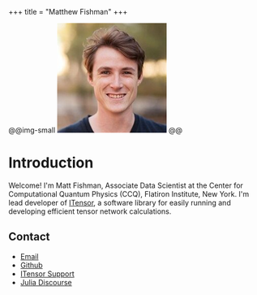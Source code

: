 +++
title = "Matthew Fishman"
+++

@@img-small ![](assets/Matthew-Fishman-Medium.jpg) @@

# Introduction

Welcome! I'm Matt Fishman, Associate Data Scientist at the Center for Computational Quantum Physics (CCQ), Flatiron Institute, New York. I'm lead developer of [ITensor](https://github.com/ITensor), a software library for easily running and developing efficient tensor network calculations.

## Contact

* [Email](mailto:mfishman@flatironinstitute.org)
* [Github](https://github.com/mtfishman)
* [ITensor Support](https://itensor.org/support)
* [Julia Discourse](https://discourse.julialang.org/u/mtfishman/summary)

